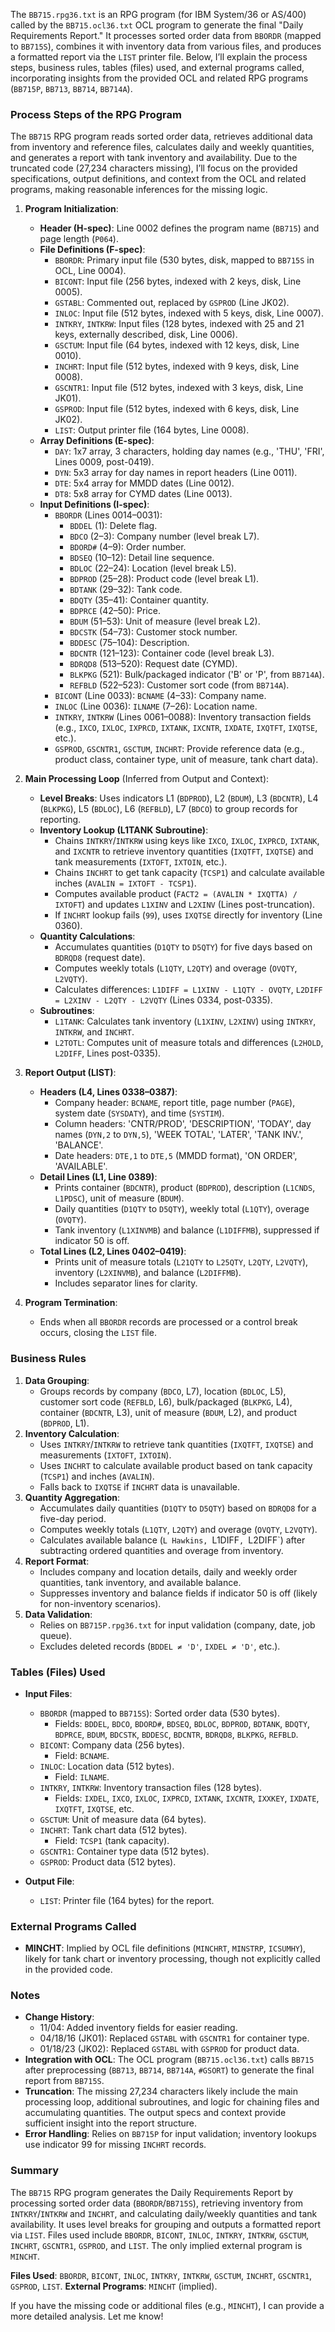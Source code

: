 The `BB715.rpg36.txt` is an RPG program (for IBM System/36 or AS/400) called by the `BB715.ocl36.txt` OCL program to generate the final "Daily Requirements Report." It processes sorted order data from `BBORDR` (mapped to `BB715S`), combines it with inventory data from various files, and produces a formatted report via the `LIST` printer file. Below, I’ll explain the process steps, business rules, tables (files) used, and external programs called, incorporating insights from the provided OCL and related RPG programs (`BB715P`, `BB713`, `BB714`, `BB714A`).

### Process Steps of the RPG Program

The `BB715` RPG program reads sorted order data, retrieves additional data from inventory and reference files, calculates daily and weekly quantities, and generates a report with tank inventory and availability. Due to the truncated code (27,234 characters missing), I’ll focus on the provided specifications, output definitions, and context from the OCL and related programs, making reasonable inferences for the missing logic.

1. **Program Initialization**:
   - **Header (H-spec)**: Line 0002 defines the program name (`BB715`) and page length (`P064`).
   - **File Definitions (F-spec)**:
     - `BBORDR`: Primary input file (530 bytes, disk, mapped to `BB715S` in OCL, Line 0004).
     - `BICONT`: Input file (256 bytes, indexed with 2 keys, disk, Line 0005).
     - `GSTABL`: Commented out, replaced by `GSPROD` (Line JK02).
     - `INLOC`: Input file (512 bytes, indexed with 5 keys, disk, Line 0007).
     - `INTKRY`, `INTKRW`: Input files (128 bytes, indexed with 25 and 21 keys, externally described, disk, Line 0006).
     - `GSCTUM`: Input file (64 bytes, indexed with 12 keys, disk, Line 0010).
     - `INCHRT`: Input file (512 bytes, indexed with 9 keys, disk, Line 0008).
     - `GSCNTR1`: Input file (512 bytes, indexed with 3 keys, disk, Line JK01).
     - `GSPROD`: Input file (512 bytes, indexed with 6 keys, disk, Line JK02).
     - `LIST`: Output printer file (164 bytes, Line 0008).
   - **Array Definitions (E-spec)**:
     - `DAY`: 1x7 array, 3 characters, holding day names (e.g., 'THU', 'FRI', Lines 0009, post-0419).
     - `DYN`: 5x3 array for day names in report headers (Line 0011).
     - `DTE`: 5x4 array for MMDD dates (Line 0012).
     - `DT8`: 5x8 array for CYMD dates (Line 0013).
   - **Input Definitions (I-spec)**:
     - `BBORDR` (Lines 0014–0031):
       - `BDDEL` (1): Delete flag.
       - `BDCO` (2–3): Company number (level break L7).
       - `BDORD#` (4–9): Order number.
       - `BDSEQ` (10–12): Detail line sequence.
       - `BDLOC` (22–24): Location (level break L5).
       - `BDPROD` (25–28): Product code (level break L1).
       - `BDTANK` (29–32): Tank code.
       - `BDQTY` (35–41): Container quantity.
       - `BDPRCE` (42–50): Price.
       - `BDUM` (51–53): Unit of measure (level break L2).
       - `BDCSTK` (54–73): Customer stock number.
       - `BDDESC` (75–104): Description.
       - `BDCNTR` (121–123): Container code (level break L3).
       - `BDRQD8` (513–520): Request date (CYMD).
       - `BLKPKG` (521): Bulk/packaged indicator ('B' or 'P', from `BB714A`).
       - `REFBLD` (522–523): Customer sort code (from `BB714A`).
     - `BICONT` (Line 0033): `BCNAME` (4–33): Company name.
     - `INLOC` (Line 0036): `ILNAME` (7–26): Location name.
     - `INTKRY`, `INTKRW` (Lines 0061–0088): Inventory transaction fields (e.g., `IXCO`, `IXLOC`, `IXPRCD`, `IXTANK`, `IXCNTR`, `IXDATE`, `IXQTFT`, `IXQTSE`, etc.).
     - `GSPROD`, `GSCNTR1`, `GSCTUM`, `INCHRT`: Provide reference data (e.g., product class, container type, unit of measure, tank chart data).

2. **Main Processing Loop** (Inferred from Output and Context):
   - **Level Breaks**: Uses indicators L1 (`BDPROD`), L2 (`BDUM`), L3 (`BDCNTR`), L4 (`BLKPKG`), L5 (`BDLOC`), L6 (`REFBLD`), L7 (`BDCO`) to group records for reporting.
   - **Inventory Lookup (L1TANK Subroutine)**:
     - Chains `INTKRY`/`INTKRW` using keys like `IXCO`, `IXLOC`, `IXPRCD`, `IXTANK`, and `IXCNTR` to retrieve inventory quantities (`IXQTFT`, `IXQTSE`) and tank measurements (`IXTOFT`, `IXTOIN`, etc.).
     - Chains `INCHRT` to get tank capacity (`TCSP1`) and calculate available inches (`AVALIN = IXTOFT - TCSP1`).
     - Computes available product (`FACT2 = (AVALIN * IXQTTA) / IXTOFT`) and updates `L1XINV` and `L2XINV` (Lines post-truncation).
     - If `INCHRT` lookup fails (`99`), uses `IXQTSE` directly for inventory (Line 0360).
   - **Quantity Calculations**:
     - Accumulates quantities (`D1QTY` to `D5QTY`) for five days based on `BDRQD8` (request date).
     - Computes weekly totals (`L1QTY`, `L2QTY`) and overage (`OVQTY`, `L2VQTY`).
     - Calculates differences: `L1DIFF = L1XINV - L1QTY - OVQTY`, `L2DIFF = L2XINV - L2QTY - L2VQTY` (Lines 0334, post-0335).
   - **Subroutines**:
     - `L1TANK`: Calculates tank inventory (`L1XINV`, `L2XINV`) using `INTKRY`, `INTKRW`, and `INCHRT`.
     - `L2TOTL`: Computes unit of measure totals and differences (`L2HOLD`, `L2DIFF`, Lines post-0335).

3. **Report Output (LIST)**:
   - **Headers (L4, Lines 0338–0387)**:
     - Company header: `BCNAME`, report title, page number (`PAGE`), system date (`SYSDATY`), and time (`SYSTIM`).
     - Column headers: 'CNTR/PROD', 'DESCRIPTION', 'TODAY', day names (`DYN,2` to `DYN,5`), 'WEEK TOTAL', 'LATER', 'TANK INV.', 'BALANCE'.
     - Date headers: `DTE,1` to `DTE,5` (MMDD format), 'ON ORDER', 'AVAILABLE'.
   - **Detail Lines (L1, Line 0389)**:
     - Prints container (`BDCNTR`), product (`BDPROD`), description (`L1CNDS`, `L1PDSC`), unit of measure (`BDUM`).
     - Daily quantities (`D1QTY` to `D5QTY`), weekly total (`L1QTY`), overage (`OVQTY`).
     - Tank inventory (`L1XINVMB`) and balance (`L1DIFFMB`), suppressed if indicator 50 is off.
   - **Total Lines (L2, Lines 0402–0419)**:
     - Prints unit of measure totals (`L21QTY` to `L25QTY`, `L2QTY`, `L2VQTY`), inventory (`L2XINVMB`), and balance (`L2DIFFMB`).
     - Includes separator lines for clarity.

4. **Program Termination**:
   - Ends when all `BBORDR` records are processed or a control break occurs, closing the `LIST` file.

### Business Rules

1. **Data Grouping**:
   - Groups records by company (`BDCO`, L7), location (`BDLOC`, L5), customer sort code (`REFBLD`, L6), bulk/packaged (`BLKPKG`, L4), container (`BDCNTR`, L3), unit of measure (`BDUM`, L2), and product (`BDPROD`, L1).
2. **Inventory Calculation**:
   - Uses `INTKRY`/`INTKRW` to retrieve tank quantities (`IXQTFT`, `IXQTSE`) and measurements (`IXTOFT`, `IXTOIN`).
   - Uses `INCHRT` to calculate available product based on tank capacity (`TCSP1`) and inches (`AVALIN`).
   - Falls back to `IXQTSE` if `INCHRT` data is unavailable.
3. **Quantity Aggregation**:
   - Accumulates daily quantities (`D1QTY` to `D5QTY`) based on `BDRQD8` for a five-day period.
   - Computes weekly totals (`L1QTY`, `L2QTY`) and overage (`OVQTY`, `L2VQTY`).
   - Calculates available balance (`L Hawkins, `L1DIFF`, `L2DIFF`) after subtracting ordered quantities and overage from inventory.
4. **Report Format**:
   - Includes company and location details, daily and weekly order quantities, tank inventory, and available balance.
   - Suppresses inventory and balance fields if indicator 50 is off (likely for non-inventory scenarios).
5. **Data Validation**:
   - Relies on `BB715P.rpg36.txt` for input validation (company, date, job queue).
   - Excludes deleted records (`BDDEL ≠ 'D'`, `IXDEL ≠ 'D'`, etc.).

### Tables (Files) Used

- **Input Files**:
  - `BBORDR` (mapped to `BB715S`): Sorted order data (530 bytes).
    - Fields: `BDDEL`, `BDCO`, `BDORD#`, `BDSEQ`, `BDLOC`, `BDPROD`, `BDTANK`, `BDQTY`, `BDPRCE`, `BDUM`, `BDCSTK`, `BDDESC`, `BDCNTR`, `BDRQD8`, `BLKPKG`, `REFBLD`.
  - `BICONT`: Company data (256 bytes).
    - Field: `BCNAME`.
  - `INLOC`: Location data (512 bytes).
    - Field: `ILNAME`.
  - `INTKRY`, `INTKRW`: Inventory transaction files (128 bytes).
    - Fields: `IXDEL`, `IXCO`, `IXLOC`, `IXPRCD`, `IXTANK`, `IXCNTR`, `IXXKEY`, `IXDATE`, `IXQTFT`, `IXQTSE`, etc.
  - `GSCTUM`: Unit of measure data (64 bytes).
  - `INCHRT`: Tank chart data (512 bytes).
    - Field: `TCSP1` (tank capacity).
  - `GSCNTR1`: Container type data (512 bytes).
  - `GSPROD`: Product data (512 bytes).

- **Output File**:
  - `LIST`: Printer file (164 bytes) for the report.

### External Programs Called

- **MINCHT**: Implied by OCL file definitions (`MINCHRT`, `MINSTRP`, `ICSUMHY`), likely for tank chart or inventory processing, though not explicitly called in the provided code.

### Notes

- **Change History**:
  - 11/04: Added inventory fields for easier reading.
  - 04/18/16 (JK01): Replaced `GSTABL` with `GSCNTR1` for container type.
  - 01/18/23 (JK02): Replaced `GSTABL` with `GSPROD` for product data.
- **Integration with OCL**: The OCL program (`BB715.ocl36.txt`) calls `BB715` after preprocessing (`BB713`, `BB714`, `BB714A`, `#GSORT`) to generate the final report from `BB715S`.
- **Truncation**: The missing 27,234 characters likely include the main processing loop, additional subroutines, and logic for chaining files and accumulating quantities. The output specs and context provide sufficient insight into the report structure.
- **Error Handling**: Relies on `BB715P` for input validation; inventory lookups use indicator 99 for missing `INCHRT` records.

### Summary

The `BB715` RPG program generates the Daily Requirements Report by processing sorted order data (`BBORDR`/`BB715S`), retrieving inventory from `INTKRY`/`INTKRW` and `INCHRT`, and calculating daily/weekly quantities and tank availability. It uses level breaks for grouping and outputs a formatted report via `LIST`. Files used include `BBORDR`, `BICONT`, `INLOC`, `INTKRY`, `INTKRW`, `GSCTUM`, `INCHRT`, `GSCNTR1`, `GSPROD`, and `LIST`. The only implied external program is `MINCHT`.

**Files Used**: `BBORDR`, `BICONT`, `INLOC`, `INTKRY`, `INTKRW`, `GSCTUM`, `INCHRT`, `GSCNTR1`, `GSPROD`, `LIST`.
**External Programs**: `MINCHT` (implied).

If you have the missing code or additional files (e.g., `MINCHT`), I can provide a more detailed analysis. Let me know!